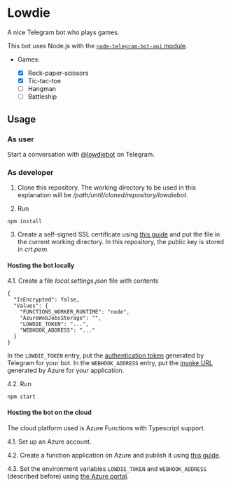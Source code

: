 # Lowdie

A nice Telegram bot who plays games.

This bot uses Node.js with the [`node-telegram-bot-api` module](https://github.com/yagop/node-telegram-bot-api).

- Games:

    - [X] Rock-paper-scissors
    - [X] Tic-tac-toe
    - [ ] Hangman
    - [ ] Battleship
    
## Usage

### As user

Start a conversation with [@lowdiebot](https://t.me/lowdiebot) on Telegram.

### As developer

1. Clone this repository. The working directory to be used in this explanation will be */path/until/cloned/repository/lowdiebot*.

2. Run

```
npm install
```

3. Create a self-signed SSL certificate using [this guide](https://github.com/yagop/node-telegram-bot-api/blob/master/doc/usage.md#webhooks)
and put the file in the current working directory. In this repository, the public key is stored in *crt.pem*.
   
#### Hosting the bot locally

4.1. Create a file *local.settings.json* file with contents

```lang-none
{
  "IsEncrypted": false,
  "Values": {
    "FUNCTIONS_WORKER_RUNTIME": "node",
    "AzureWebJobsStorage": "",
    "LOWDIE_TOKEN": "...",
    "WEBHOOK_ADDRESS": "..."
  }
}
```

In the `LOWDIE_TOKEN` entry, put the [authentication token](https://core.telegram.org/bots#6-botfather) generated by 
Telegram for your bot. In the `WEBHOOK_ADDRESS` entry, put the [invoke URL](https://docs.microsoft.com/en-us/azure/azure-functions/create-first-function-cli-typescript?tabs=azure-cli%2Cbrowser#deploy-the-function-project-to-azure)
generated by Azure for your application. 


4.2. Run

```lang-none
npm start
```

#### Hosting the bot on the cloud

The cloud platform used is Azure Functions with Typescript support.

4.1. Set up an Azure account.

4.2. Create a function application on Azure and publish it using [this guide](https://docs.microsoft.com/en-us/azure/azure-functions/create-first-function-cli-typescript?tabs=azure-cli%2Cbrowser#create-supporting-azure-resources-for-your-function).

4.3. Set the environment variables `LOWDIE_TOKEN` and `WEBHOOK_ADDRESS` (described before) using [the Azure portal](https://docs.microsoft.com/en-us/azure/azure-functions/functions-how-to-use-azure-function-app-settings?tabs=portal#settings).
